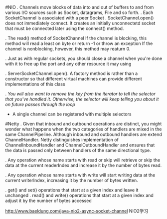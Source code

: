 #NIO
. Channels move blocks of data into and out of buffers to and from various I/O sources such as Socket, datagrams, File and so forth.
. Each SocketChannel is associated with a peer Socket
. SocketChannel.open() does not immediately connect. It creates an initially unconnectetd socket that must be connected later using the connect() method.

. The read() method of SocketChannel
If the channel is blocking, this method will read a least on byte or return -1 or throw an exception
If the channel is nonblocking, however, this method may reaturn 0.

. Just as with regular sockets, you should close a channel when you're done with it to free up the port and any other resource it may using

. ServerSocketChannel.open(). A factory method is rather than a constructor so that different virtual machines can provide different implementations of this class

. *You will also want to remove the key from the iterator to tell the selector that you've handled it.*
  *Otherwise, the selector will keep telling you about it on future passes through the loop* 
  
* A single channel can be registered with multiple selectors

#Netty
. Given that inbound and outbound operations are distinct, you might wonder what happens when the two categories of handlers are mixed in the same ChannelPipeline.
Although inbound and outbound handlers are extend ChannelHandler. Netty distinguishes implementation of ChannelInboundHandler and ChannelOutboundHandler
and ensures that the data is passed only between handlers of the same directional type.

. Any operation whose name starts with read or skip will retrieve or skip the data at the current readerIndex
and increase it by the number of bytes read.

. Any operation whose name starts with write will start writing data at the current writerIndex,
increasing it by the number of bytes written. 

. get() and set() operations that start at a given index and leave it unchanged
. read() and write() operations that start at a given index and adjust it by the number of bytes accessed







http://www.baeldung.com/java-nio2-async-socket-channel
NIO2学习